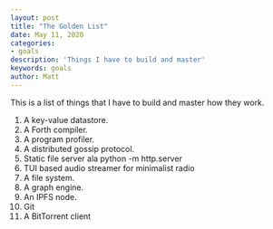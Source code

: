 ```yaml
---
layout: post
title: "The Golden List"
date: May 11, 2020
categories:
- goals
description: 'Things I have to build and master'
keywords: goals
author: Matt
---
```


This is a list of things that I have to build and master how they work.

1. A key-value datastore.
2. A Forth compiler.
3. A program profiler.
4. A distributed gossip protocol.
5. Static file server ala python -m http.server
6. TUI based audio streamer for minimalist radio
7. A file system.
8. A graph engine.
9. An IPFS node.
10. Git
11. A BitTorrent client




